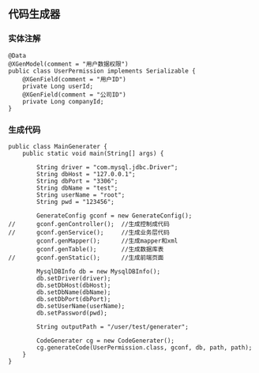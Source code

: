 ## 代码生成器

### 实体注解

    @Data
    @XGenModel(comment = "用户数据权限")
    public class UserPermission implements Serializable {
    	@XGenField(comment = "用户ID")
    	private Long userId;
    	@XGenField(comment = "公司ID")
    	private Long companyId;
    }

### 生成代码

    public class MainGenerater {
    	public static void main(String[] args) {
    
    		String driver = "com.mysql.jdbc.Driver";
    		String dbHost = "127.0.0.1";
    		String dbPort = "3306";
    		String dbName = "test";
    		String userName = "root";
    		String pwd = "123456";
    
    		GenerateConfig gconf = new GenerateConfig();
    //		gconf.genController();  //生成控制成代码
    //		gconf.genService();     //生成业务层代码
    		gconf.genMapper();      //生成mapper和xml
    		gconf.genTable();       //生成数据库表
    //		gconf.genStatic();      //生成前端页面
    
    		MysqlDBInfo db = new MysqlDBInfo();
    		db.setDriver(driver);
    		db.setDbHost(dbHost);
    		db.setDbName(dbName);
    		db.setDbPort(dbPort);
    		db.setUserName(userName);
    		db.setPassword(pwd);
    
    		String outputPath = "/user/test/generater";
    
    		CodeGenerater cg = new CodeGenerater();
    		cg.generateCode(UserPermission.class, gconf, db, path, path);
    	}
    }